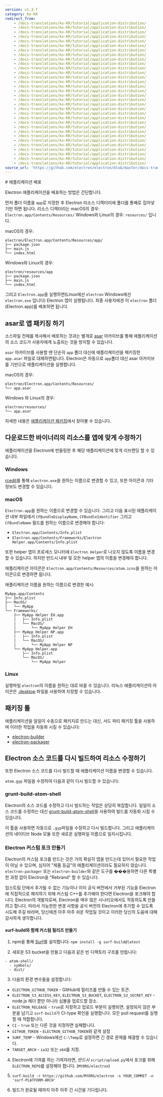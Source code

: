```yaml
---
version: v1.3.7
category: Ko-KR
redirect_from:
    - /docs-translations/ko-KR/tutorial/application-distribution/
    - /docs-translations/ko-KR/tutorial/application-distribution/
    - /docs-translations/ko-KR/tutorial/application-distribution/
    - /docs-translations/ko-KR/tutorial/application-distribution/
    - /docs-translations/ko-KR/tutorial/application-distribution/
    - /docs-translations/ko-KR/tutorial/application-distribution/
    - /docs-translations/ko-KR/tutorial/application-distribution/
    - /docs-translations/ko-KR/tutorial/application-distribution/
    - /docs-translations/ko-KR/tutorial/application-distribution/
    - /docs-translations/ko-KR/tutorial/application-distribution/
    - /docs-translations/ko-KR/tutorial/application-distribution/
    - /docs-translations/ko-KR/tutorial/application-distribution/
    - /docs-translations/ko-KR/tutorial/application-distribution/
    - /docs-translations/ko-KR/tutorial/application-distribution/
    - /docs-translations/ko-KR/tutorial/application-distribution/
    - /docs-translations/ko-KR/tutorial/application-distribution/
    - /docs-translations/ko-KR/tutorial/application-distribution/
    - /docs-translations/ko-KR/tutorial/application-distribution/
    - /docs-translations/ko-KR/tutorial/application-distribution/
    - /docs-translations/ko-KR/tutorial/application-distribution/
    - /docs-translations/ko-KR/tutorial/application-distribution/
    - /docs-translations/ko-KR/tutorial/application-distribution/
    - /docs-translations/ko-KR/tutorial/application-distribution/
    - /docs-translations/ko-KR/tutorial/application-distribution/
    - /docs-translations/ko-KR/tutorial/application-distribution/
    - /docs-translations/ko-KR/tutorial/application-distribution/
    - /docs-translations/ko-KR/tutorial/application-distribution/
    - /docs-translations/ko-KR/tutorial/application-distribution/
    - /docs-translations/ko-KR/tutorial/application-distribution/
    - /docs-translations/ko-KR/tutorial/application-distribution/
    - /docs-translations/ko-KR/tutorial/application-distribution/
    - /docs-translations/ko-KR/tutorial/application-distribution/
source_url: 'https://github.com/electron/electron/blob/master/docs-translations/ko-KR/tutorial/application-distribution.md'
---
```


﻿# 애플리케이션 배포

Electron 애플리케이션을 배포하는 방법은 간단합니다.

먼저 폴더 이름을 `app`로 지정한 후 Electron 리소스 디렉터리에 폴더를 통째로 집어넣기만
하면 됩니다. 리소스 디렉터리는 macOS의 경우: `Electron.app/Contents/Resources/`
Windows와 Linux의 경우: `resources/` 입니다.

macOS의 경우:

```text
electron/Electron.app/Contents/Resources/app/
├── package.json
├── main.js
└── index.html
```

Windows와 Linux의 경우:

```text
electron/resources/app
├── package.json
├── main.js
└── index.html
```

그리고 `Electron.app`을 실행하면(Linux에선 `electron` Windows에선 `electron.exe`
입니다) Electron 앱이 실행됩니다. 최종 사용자에겐 이 `electron` 폴더(Electron.app)를
배포하면 됩니다.

## asar로 앱 패키징 하기

소스파일 전체를 복사해서 배포하는 것과는 별개로 [asar](https://github.com/electron/asar)
아카이브를 통해 애플리케이션의 소스 코드가 사용자에게 노출되는 것을 방지할 수 있습니다.

`asar` 아카이브를 사용할 땐 단순히 `app` 폴더 대신에 애플리케이션을 패키징한
`app.asar` 파일로 대체하면됩니다. Electron은 자동으로 `app`폴더 대신 asar 아카이브를
기반으로 애플리케이션을 실행합니다.

macOS의 경우:

```text
electron/Electron.app/Contents/Resources/
└── app.asar
```

Windows 와 Linux의 경우:

```text
electron/resources/
└── app.asar
```

자세한 내용은 [애플리케이션 패키징](http://electron.atom.io/docs/tutorial/application-packaging)에서 찾아볼 수 있습니다.

## 다운로드한 바이너리의 리소스를 앱에 맞게 수정하기

애플리케이션을 Electron에 번들링한 후 해당 애플리케이션에 맞게 리브랜딩 할 수 있습니다.

### Windows

[rcedit](https://github.com/atom/rcedit)를 통해 `electron.exe`을 원하는 이름으로
변경할 수 있고, 또한 아이콘과 기타 정보도 변경할 수 있습니다.

### macOS

`Electron.app`을 원하는 이름으로 변경할 수 있습니다. 그리고 다음 표시된 애플리케이션
내부 파일에서 `CFBundleDisplayName`, `CFBundleIdentifier` 그리고 `CFBundleName`
필드를 원하는 이름으로 변경해야 합니다:

* `Electron.app/Contents/Info.plist`
* `Electron.app/Contents/Frameworks/Electron Helper.app/Contents/Info.plist`

또한 helper 앱이 프로세스 모니터에 `Electron Helper`로 나오지 않도록 이름을
변경할 수 있습니다. 하지만 반드시 내부 및 모든 helper 앱의 이름을 변경해야 합니다.

애플리케이션 아이콘은 `Electron.app/Contents/Resources/atom.icns`을 원하는
아이콘으로 변경하면 됩니다.

애플리케이션 이름을 원하는 이름으로 변경한 예시:

```
MyApp.app/Contents
├── Info.plist
├── MacOS/
│   └── MyApp
└── Frameworks/
    ├── MyApp Helper EH.app
    |   ├── Info.plist
    |   └── MacOS/
    |       └── MyApp Helper EH
    ├── MyApp Helper NP.app
    |   ├── Info.plist
    |   └── MacOS/
    |       └── MyApp Helper NP
    └── MyApp Helper.app
        ├── Info.plist
        └── MacOS/
            └── MyApp Helper
```

### Linux

실행파일 `electron`의 이름을 원하는 대로 바꿀 수 있습니다. 리눅스 애플리케이션의
아이콘은 [.desktop](https://developer.gnome.org/integration-guide/stable/desktop-files.html.en)
파일을 사용하여 지정할 수 있습니다.

## 패키징 툴

애플리케이션을 일일이 수동으로 패키지로 만드는 대신, 서드 파티 패키징 툴을 사용하며
이러한 작업을 자동화 시킬 수 있습니다:

* [electron-builder](https://github.com/electron-userland/electron-builder)
* [electron-packager](https://github.com/electron-userland/electron-packager)

## Electron 소스 코드를 다시 빌드하여 리소스 수정하기

또한 Electron 소스 코드를 다시 빌드할 때 애플리케이션 이름을 변경할 수 있습니다.

`atom.gyp` 파일을 수정하여 다음과 같이 다시 빌드할 수 있습니다:

### grunt-build-atom-shell

Electron의 소스 코드를 수정하고 다시 빌드하는 작업은 상당히 복잡합니다. 일일이
소스 코드를 수정하는 대신 [grunt-build-atom-shell](https://github.com/paulcbetts/grunt-build-atom-shell)을
사용하여 빌드를 자동화 시킬 수 있습니다.

이 툴을 사용하면 자동으로 `.gyp`파일을 수정하고 다시 빌드합니다. 그리고 애플리케이션의
네이티브 Node 모듈 또한 새로운 실행파일 이름으로 일치시킵니다.

### Electron 커스텀 포크 만들기

Electron의 커스텀 포크를 만드는 것은 거의 확실히 앱을 만드는데 있어서 필요한 작업이
아닐 수 있으며, 심지어 "제품 등급"의 애플리케이션이라도 필요하지 않습니다.
`electron-packager` 또는 `electron-builder`와 같은 도구를 ���용하면 다른 특별한
과정 없이 Electron을 "Rebrand" 할 수 있습니다.

업스트림 단에서 추가될 수 없는 기능이나 이미 공식 버전에서 거부된 기능을 Electron에
직접적으로 패치하기 위해 커스텀 C++를 추가해야 한다면 Electron을 포크해야 합니다.
Electron의 개발자로써, Electron을 매우 많은 시나리오에서도 작동하도록 만들려고
합니다. 따라서 가능한한 변경 사항을 공식 버전의 Electron에 추가할 수 있도록 시도해
주길 바라며, 당신에겐 아주 아주 쉬운 작업일 것이고 이러한 당신의 도움에 대해 감사하게
생각합니다.

#### surf-build와 함께 커스텀 릴리즈 만들기

1. npm을 통해 [Surf](https://github.com/surf-build/surf)를 설치합니다:
  `npm install -g surf-build@latest`

2. 새로운 S3 bucket을 만들고 다음과 같은 빈 디렉토리 구조를 만듭니다:

```
- atom-shell/
  - symbols/
  - dist/
```

3. 다음의 환경 변수들을 설정합니다:

  * `ELECTRON_GITHUB_TOKEN` - GitHub에 릴리즈를 만들 수 있는 토큰.
  * `ELECTRON_S3_ACCESS_KEY`, `ELECTRON_S3_BUCKET`, `ELECTRON_S3_SECRET_KEY` -
    node.js 헤더 뿐만 아니라 심볼을 업로드할 장소.
  * `ELECTRON_RELEASE` - `true`로 지정하고 업로드 부분이 실행되면, 설정되지 않은
    부분을 남기고 `surf-build`가 CI-type 확인을 실행합니다. 모든 pull request를
    실행할 때 적합합니다.
  * `CI` - `true` 또는 다른 것을 지정하면 실패합니다.
  * `GITHUB_TOKEN` -  `ELECTRON_GITHUB_TOKEN`와 같게 설정
  * `SURF_TEMP` - Windows에선 `C:\Temp`로 설정하면 긴 경로 문제를 해결할 수 있습니다.
  * `TARGET_ARCH` - `ia32` 또는 `x64`를 지정.

4. Electron에 기여를 하는 기여자라면, _반드시_ `script/upload.py`에서 포크를 위해
  `ELECTRON_REPO`를 설정해야 합니다. (`MYORG/electron`)

5. `surf-build -r https://github.com/MYORG/electron -s YOUR_COMMIT -n 'surf-PLATFORM-ARCH'`

6. 빌드가 완료될 때까지 아주 아주 긴 시간을 기다립니다.
